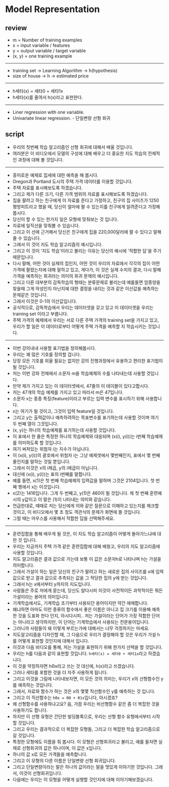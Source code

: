 # Model Representation

## review

- m = Number of training examples
- x = input variable / features
- y = output variable / target variable
- (x, y) = one training example

----

- training set -> Learning Algorithm -> h(hypothesis)
- size of house -> h -> estimated price

----

- h세타(x) = 세타0 + 세타1x
- h세타(x)를 줄여서 h(x)라고 표현한다.

----

- Liner regression with one variable.
- Univariate linear regression. - 단일변량 선형 회귀

## script

- 우리의 첫번째 학습 알고리즘인 선형 회귀에 대해서 배울 것입니다.
- 여러분은 이 비디오에서 모델의 구성에 대해 배우고 더 중요한 지도 학습의 전체적인 과정에 대해 볼 것입니다.

----

- 흥미로운 예제로 집세에 대한 예측을 해 봅시다.
- Oregon과 Portland 도시의 주택 가격 데이터를 이용할 것입니다.
- 주택 자료를 표시해보도록 하겠습니다.
- 그리고 제가 다른 크기, 다른 가격 범위의 자료를 표시해보도록 하겠습니다.
- 집을 팔려고 하는 친구에게 이 자료를 준다고 가정하고, 친구의 집 사이즈가 1250 평방피트라고 했을 때, 당신이 얼마에 팔 수 있는지를 친구에게 알려준다고 가정해봅시다.
- 당신이 할 수 있는 한가지 일은 모형에 맞춰보는 것 입니다.
- 자료에 일직선을 맞춰볼 수 있습니다.
- 그리고 이 선에 근거해서 당신은 친구에게 집을 220,000달러에 팔 수 있다고 말해줄 수 있습니다.
- 그래서 이 것이 지도 학습 알고리즘의 예시입니다.
- 그리고 이 것이 '지도 학습'이라고 불리는 이유는 당신의 예시에 '적합한 답'을 주기 때문입니다.
- 다시 말해, 어떤 것이 실제의 집인지, 어떤 것이 우리의 자료에서 각각의 집이 어떤 가격에 팔렸는지에 대해 말하고 있고, 게다가, 이 것은 실제 수치의 결과, 다시 말해 가격을 예측하는 회귀라는 의미의 회귀 문제의 예시입니다.
- 그리고 다른 대부분의 감독학습의 형태는 분류문제로 불리는데 예를들면 암종양을 찾을때 그게 악성인지 아닌지에 대한 결정을 내리는 것과 같은 이산값을 예측하는 문제같은 것입니다.
- 그래서 이것은 0-1의 이산값입니다.
- 공식적으로, 감독학습에서 우리는 데이터셋을 갖고 있고 이 데이터셋을 우리는 training set 이라고 부릅니다.
- 주택 가격의 예제에서 우리는 서로 다른 주택 가격의 training set을 가지고 있고, 우리가 할 일은 이 데이터로부터 어떻게 주택 가격을 예측할 지 학습시키는 것입니다.

----

- 이번 강의내내 사용할 표기법을 정의해봅시다.
- 우리는 꽤 많은 기호를 정의할 겁니다.
- 당장 모든 기호를 외울 필요는 없지만 강의 진행과정에서 유용하고 편리한 표기법이 될 것입니다.
- 저는 이번 강좌 전체에서 소문자 m을 학습예제의 수를 나타내는데 사용할 것입니다.
- 만약 제가 가지고 있는 이 데이터셋에서, 47줄의 이 테이블이 있다고합시다.
- 저는 47개의 학습 예제를 가지고 있고 따라서 m은 47입니다.
- 소문자 x는 종종 특징(feature)이라고 부르는 입력 변수를 표시하기 위해 사용합니다.
- x는 여기가 될 것이고, 그것이 입력 feature일 것입니다.
- 그리고 y는 출력값이나 예측하려하는 목표변수를 표기하는데 사용할 것이며 여기 두 번째 열이 그것입니다.
- (x, y)는 하나의 학습예제를 표기하는데 사용할 것입니다.
- 이 표에서 한 줄은 특정한 하나의 학습예제와 대응되며 (x(i), y(i))는 i번째 학습예제를 의미하도록 할 것입니다.
- 여기 써져있는 위첨자 i는 지수가 아닙니다.
- 이 (x(i), y(i))의 괄호에서 위첨자 i는 그냥 예제셋에서 몇번째인지, 표에서 몇 번째 줄인지를 말하는 것일 뿐입니다.
- 그래서 이것은 x의 i제곱, y의 i제곱이 아닙니다.
- 대신에 (x(i), y(i))는 표의 i번째를 말합니다.
- 예를 들면, x(1)은 첫 번째 학습예제의 입력값을 말하며 그것은 2104입니다. 첫 번째 행에서 x는 이것입니다.
- x(2)는 1416입니다. 그게 두 번째고, y(1)은 460이 될 것입니다. 제 첫 번째 훈련예시의 y값이고 이 말은 (1)이 나타내는 의미와 같습니다.
- 언급한대로, 때때로 저는 당신에게 이와 같은 질문으로 이해하고 있는지를 체크할 것이고, 이 비디오에서 몇 초 정도 객관식의 문제가 화면에 뜰 것입니다.
- 그럴 때는 마우스를 사용해서 적합한 답을 선택해주세요.

----

- 훈련집합을 통해 배우게 될 것은, 이 지도 학습 알고리즘이 어떻게 돌아가느냐에 대한 것 입니다.
- 우리는 지금까지 주택 가격 같은 훈련집합에 대해 배웠고, 우리의 지도 알고리즘에 사용할 것입니다.
- 지도 알고리즘은 결과 값으로 가는데 보통 이 값은 소문자h로 나타나며 h는 가설을 의미합니다.
- 그래서 가설이 하는 일은 당신의 친구가 팔려고 하는 새로운 집의 사이즈를 x에 입력 값으로 받고 결과 값으로 추측되는 값을 그 적당한 집의 y에 받는 것입니다.
- 그래서 h는 x에서부터 y까지의 지도입니다.
- 사람들은 주로 저에게 묻는데, 당신도 알다시피 이것이 사전적이든 과학적이든 뭐든 가설이라는 용어의 의미입니다.
- 기계학습에서도, 기계학습 초기부터 사용되던 용어이지만 약간 애매합니다.
- 왜냐하면 아마도 이런 종류의 함수에서 좋은 이름은 아니고 집 크기를 이용해 예측한 것을 도표화 한다 던지, 아시다시피.. 저는 가설이라는 단어가 가장 적합한 단어는 아니라고 생각하지만, 이 단어는 기계학습에서 사용되는 전문용어입니다.
- 그러니까 사람들이 왜 이렇게 부르는가에 대해서는 너무 걱정하지는 마세요.
- 지도알고리즘을 디자인할 때, 그 다음으로 우리가 결정해야 할 것은 우리가 가설 h를 어떻게 표현할 것인지에 대해서 입니다.
- 이것과 다음 비디오를 통해, 저는 가설을 표현하기 위해 한가지 선택을 할 것입니다.
- 우리는 h를 다음과 같이 표현할 것입니다. `h세타(x) = 세타0 + 세타1x`라고 하겠습니다.
- 이 것을 약칭하자면 hΘx라고 쓰는 것 대신에, h(x)라고 쓰겠습니다.
- 그러나 세타를 포함한 것을 더 자주 사용하게 됩니다.
- 그리고 이것을 그림에 나타내보자면, 이 모든 것의 의미는, 우리가 x의 선형함수인 y를 예측하는 것입니다.
- 그래서, 자료와 함수가 하는 것은 x의 몇몇 직선함수인 y를 예측하는 것 입니다.
- 그리고 이 직선함수는 `hΘx = Θ0 + Θ1x`입니다, 아시겠죠?
- 왜 선형함수를 사용하냐고요? 음, 가끔 우리는 비선형함수 같은 좀 더 복잡한 것을 사용하기도 합니다.
- 하지만 이 선형 유형은 간단한 빌딩블록으로, 우리는 선형 함수 유형에서부터 시작할 것입니다.
- 그리고 우리는 결과적으로 더 복잡한 모형들, 그리고 더 복잡한 학습 알고리즘으로 갈 것입니다.
- 특정한 모형에도 이름을 줘 봅시다. 이 모형은 선형회귀라고 불리고, 예를 들자면 실제로 선형회귀의 값은 하나이며, 이 값은 x입니다.
- 하나의 값 x로 모든 가격들을 예측합니다.
- 그리고 이 모형의 다른 이름은 단일변량 선형 회귀입니다.
- 그리고 단일변량이라는 말은 하나의 값이라는 말을 멋있게 이야기한 것입니다. 그래서, 이것이 선형회귀입니다.
- 다음에는 우리는 이 모형을 어떻게 실행할 것인지에 대해 이야기해보겠습니다.
